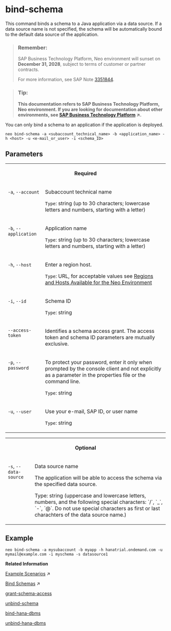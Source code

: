 <!-- loioce689b2f0d4c434cb820f945a0a3ae18 -->

# bind-schema

This command binds a schema to a Java application via a data source. If a data source name is not specified, the schema will be automatically bound to the default data source of the application.



> ### Remember:  
> SAP Business Technology Platform, Neo environment will sunset on **December 31, 2028**, subject to terms of customer or partner contracts.
> 
> For more information, see SAP Note [3351844](https://me.sap.com/notes/3351844).

> ### Tip:  
> **This documentation refers to SAP Business Technology Platform, Neo environment. If you are looking for documentation about other environments, see [SAP Business Technology Platform](https://help.sap.com/viewer/65de2977205c403bbc107264b8eccf4b/Cloud/en-US/6a2c1ab5a31b4ed9a2ce17a5329e1dd8.html "SAP Business Technology Platform (SAP BTP) is an integrated offering comprised of four technology portfolios: database and data management, application development and integration, analytics, and intelligent technologies. The platform offers users the ability to turn data into business value, compose end-to-end business processes, and build and extend SAP applications quickly.") :arrow_upper_right:.**



You can only bind a schema to an application if the application is deployed.

```
neo bind-schema -a <subaccount_technical_name> -b <application_name> -h <host> -u <e-mail_or_user> -i <schema_ID>

```



## Parameters


<table>
<tr>
<th valign="top" colspan="2">

Required

</th>
</tr>
<tr>
<td valign="top">

`-a`, `--account`

</td>
<td valign="top">

Subaccount technical name

`Type`: string \(up to 30 characters; lowercase letters and numbers, starting with a letter\)

</td>
</tr>
<tr>
<td valign="top">

`-b`, `--application` 

</td>
<td valign="top">

Application name

`Type`: string \(up to 30 characters; lowercase letters and numbers, starting with a letter\)

</td>
</tr>
<tr>
<td valign="top">

`-h`, `--host`

</td>
<td valign="top">

Enter a region host.

`Type`: URL, for acceptable values see [Regions and Hosts Available for the Neo Environment](../10-concepts-neo/regions-and-hosts-available-for-the-neo-environment-d722f7c.md)

</td>
</tr>
<tr>
<td valign="top">

`-i`, `--id`

</td>
<td valign="top">

Schema ID

`Type`: string

</td>
</tr>
<tr>
<td valign="top">

`--access-token`

</td>
<td valign="top">

Identifies a schema access grant. The access token and schema ID parameters are mutually exclusive.

</td>
</tr>
<tr>
<td valign="top">

`-p`, `--password`

</td>
<td valign="top">

To protect your password, enter it only when prompted by the console client and not explicitly as a parameter in the properties file or the command line.

`Type`: string

</td>
</tr>
<tr>
<td valign="top">

`-u`, `--user`

</td>
<td valign="top">

Use your e-mail, SAP ID, or user name

`Type`: string

</td>
</tr>
</table>


<table>
<tr>
<th valign="top" colspan="2">

Optional

</th>
</tr>
<tr>
<td valign="top">

`-s`, `--data-source`

</td>
<td valign="top">

Data source name

The application will be able to access the schema via the specified data source.

Type: string \(uppercase and lowercase letters, numbers, and the following special characters: \`/\`, \`\_\`, \`-\`, \`@\`. Do not use special characters as first or last charachters of the data source name.\)

</td>
</tr>
</table>



## Example

```
neo bind-schema -a mysubaccount -b myapp -h hanatrial.ondemand.com -u mymail@example.com -i myschema -s datasource1
```

**Related Information**  


[Example Scenarios](https://help.sap.com/viewer/d4790b2de2f4429db6f3dff54e4d7b3a/Cloud/en-US/7e5b0443011d4b46bac953d729eadd2c.html "Perform the most typical use case scenarios in the Neo environment either in the cockpit or by using the console client.") :arrow_upper_right:

[Bind Schemas](https://help.sap.com/viewer/d4790b2de2f4429db6f3dff54e4d7b3a/Cloud/en-US/5936fbafb1384df49dd9bba7cd71219d.html "Bind a schema in the Neo environment to an application.") :arrow_upper_right:

[grant-schema-access](grant-schema-access-830e9ec.md "This command gives an application in another subaccount access to a schema based on a one-time access token. The access token is used to bind the schema to the application.")

[unbind-schema](unbind-schema-41e70ab.md "This command unbinds a schema from an application for a particular data source.")

[bind-hana-dbms](bind-hana-dbms-affa782.md "This command binds a Java application to an SAP HANA single-container database system (XS) via a data source.")

[unbind-hana-dbms](unbind-hana-dbms-de4022e.md "This command unbinds a productive SAP HANA database system from a Java application for a particular data source.")

